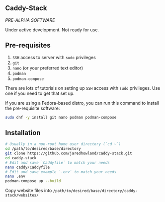 Caddy-Stack
-----------
*PRE-ALPHA SOFTWARE*

Under active development. Not ready for use.

Pre-requisites
--------------
1. `SSH` access to server with `sudo` privileges
2. `git`
3. `nano` (or your preferred text editor)
4. `podman`
5. `podman-compose`

There are lots of tutorials on setting up `SSH` access with `sudo` privileges. Use one if you need to get that set up.

If you are using a Fedora-based distro, you can run this command to install the pre-requisite software:
```bash
sudo dnf -y install git nano podman podman-compose
```


Installation
------------
```bash
# Usually in a non-root home user directory (`cd ~`)
cd /path/to/desired/base/directory
git clone https://github.com/jaredhowland/caddy-stack.git
cd caddy-stack
# Edit and save `Caddyfile` to match your needs
nano caddy/Caddyfile
# Edit and save example `.env` to match your needs
nano .env
podman-compose up --build
```
Copy website files into `/path/to/desired/base/directory/caddy-stack/websites/`

